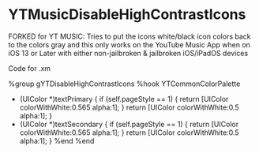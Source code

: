 # YTMusicDisableHighContrastIcons
FORKED for YT MUSIC: Tries to put the icons white/black icon colors back to the colors gray and this only works on the YouTube Music App when on iOS 13 or Later with either non-jailbroken &amp; jailbroken iOS/iPadOS devices


Code for .xm

%group gYTDisableHighContrastIcons
%hook YTCommonColorPalette
- (UIColor *)textPrimary {
     if (self.pageStyle == 1) {
         return [UIColor colorWithWhite:0.565 alpha:1];
     }
         return [UIColor colorWithWhite:0.5 alpha:1];
 }
- (UIColor *)textSecondary {
    if (self.pageStyle == 1) {
        return [UIColor colorWithWhite:0.565 alpha:1];
     }
        return [UIColor colorWithWhite:0.5 alpha:1];
 }
%end
%end
